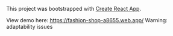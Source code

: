 This project was bootstrapped with [Create React App](https://github.com/facebook/create-react-app).

View demo here: https://fashion-shop-a8655.web.app/
Warning: adaptability issues